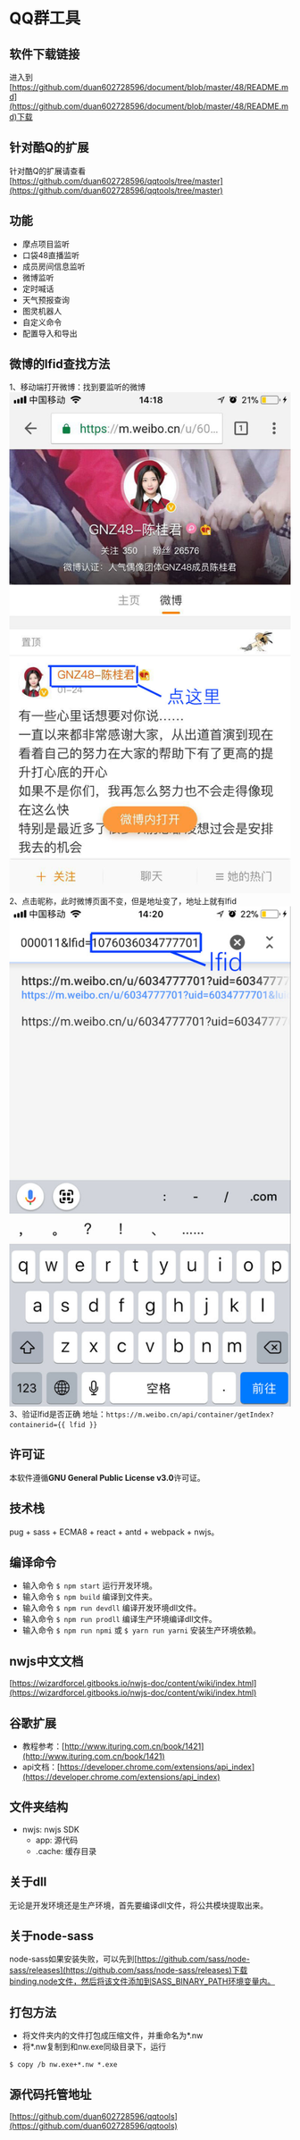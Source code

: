 # QQ群工具

## 软件下载链接
进入到[https://github.com/duan602728596/document/blob/master/48/README.md](https://github.com/duan602728596/document/blob/master/48/README.md)下载

## 针对酷Q的扩展
针对酷Q的扩展请查看[https://github.com/duan602728596/qqtools/tree/master](https://github.com/duan602728596/qqtools/tree/master)

## 功能
* 摩点项目监听
* 口袋48直播监听
* 成员房间信息监听
* 微博监听
* 定时喊话
* 天气预报查询
* 图灵机器人
* 自定义命令
* 配置导入和导出

## 微博的lfid查找方法
1、移动端打开微博：找到要监听的微博   
![示例1](https://raw.githubusercontent.com/duan602728596/document/master/image/20180307193607.jpg)
2、点击昵称，此时微博页面不变，但是地址变了，地址上就有lfid   
![示例2](https://raw.githubusercontent.com/duan602728596/document/master/image/20180307193622.jpg)
3、验证lfid是否正确
地址：`https://m.weibo.cn/api/container/getIndex?containerid={{ lfid }}`

## 许可证
本软件遵循**GNU General Public License v3.0**许可证。

## 技术栈
pug + sass + ECMA8 + react + antd + webpack + nwjs。  

## 编译命令
* 输入命令 `$ npm start` 运行开发环境。
* 输入命令 `$ npm build` 编译到文件夹。
* 输入命令 `$ npm run devdll` 编译开发环境dll文件。
* 输入命令 `$ npm run prodll` 编译生产环境编译dll文件。
* 输入命令 `$ npm run npmi` 或 `$ yarn run yarni` 安装生产环境依赖。

## nwjs中文文档
[https://wizardforcel.gitbooks.io/nwjs-doc/content/wiki/index.html](https://wizardforcel.gitbooks.io/nwjs-doc/content/wiki/index.html)

## 谷歌扩展
* 教程参考：[http://www.ituring.com.cn/book/1421](http://www.ituring.com.cn/book/1421)
* api文档：[https://developer.chrome.com/extensions/api_index](https://developer.chrome.com/extensions/api_index)

## 文件夹结构
* nwjs: nwjs SDK
  * app: 源代码
  * .cache: 缓存目录

## 关于dll
无论是开发环境还是生产环境，首先要编译dll文件，将公共模块提取出来。

## 关于node-sass
node-sass如果安装失败，可以先到[https://github.com/sass/node-sass/releases](https://github.com/sass/node-sass/releases)下载binding.node文件，然后将该文件添加到SASS_BINARY_PATH环境变量内。

## 打包方法
* 将文件夹内的文件打包成压缩文件，并重命名为*.nw
* 将*.nw复制到和nw.exe同级目录下，运行
```
$ copy /b nw.exe+*.nw *.exe
```

## 源代码托管地址
[https://github.com/duan602728596/qqtools](https://github.com/duan602728596/qqtools)